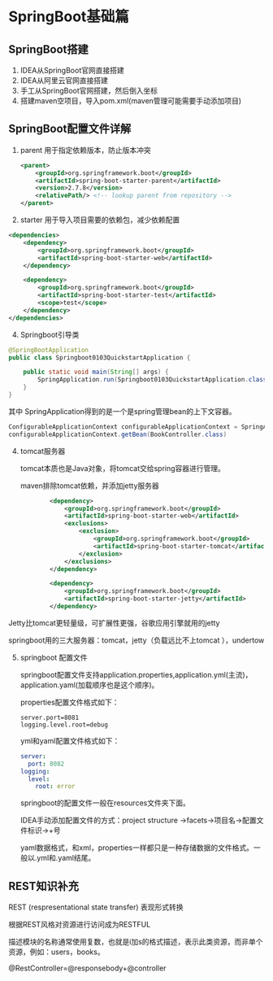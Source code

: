 # SpringBoot基础篇

## SpringBoot搭建

1. IDEA从SpringBoot官网直接搭建 
2. IDEA从阿里云官网直接搭建
3. 手工从SpringBoot官网搭建，然后倒入坐标
4. 搭建maven空项目，导入pom.xml(maven管理可能需要手动添加项目)

## SpringBoot配置文件详解

1. parent 用于指定依赖版本，防止版本冲突

   ```xml
   <parent>
       <groupId>org.springframework.boot</groupId>
       <artifactId>spring-boot-starter-parent</artifactId>
       <version>2.7.8</version>
       <relativePath/> <!-- lookup parent from repository -->
   </parent>
   ```

2.  starter 用于导入项目需要的依赖包，减少依赖配置

   ```xml
   <dependencies>
       <dependency>
           <groupId>org.springframework.boot</groupId>
           <artifactId>spring-boot-starter-web</artifactId>
       </dependency>
   
       <dependency>
           <groupId>org.springframework.boot</groupId>
           <artifactId>spring-boot-starter-test</artifactId>
           <scope>test</scope>
       </dependency>
   </dependencies>
   ```

4. Springboot引导类

```java
@SpringBootApplication
public class Springboot0103QuickstartApplication {

    public static void main(String[] args) {
        SpringApplication.run(Springboot0103QuickstartApplication.class, args);
    }
}
```

  其中 SpringApplication得到的是一个是spring管理bean的上下文容器。

```java
ConfigurableApplicationContext configurableApplicationContext = SpringApplication.run(Springboot0103QuickstartApplication.class, args);
configurableApplicationContext.getBean(BookController.class)
```

4. tomcat服务器

   tomcat本质也是Java对象，将tomcat交给spring容器进行管理。

   maven排除tomcat依赖，并添加jetty服务器

   ```xml
           <dependency>
               <groupId>org.springframework.boot</groupId>
               <artifactId>spring-boot-starter-web</artifactId>
               <exclusions>
                   <exclusion>
                       <groupId>org.springframework.boot</groupId>
                       <artifactId>spring-boot-starter-tomcat</artifactId>
                   </exclusion>
               </exclusions>
           </dependency>
   
           <dependency>
               <groupId>org.springframework.boot</groupId>
               <artifactId>spring-boot-starter-jetty</artifactId>
           </dependency>
   ```

Jetty比tomcat更轻量级，可扩展性更强，谷歌应用引擎就用的jetty

springboot用的三大服务器：tomcat，jetty（负载远比不上tomcat ），undertow

5. springboot 配置文件

   springboot配置文件支持application.properties,application.yml(主流)，application.yaml(加载顺序也是这个顺序)。

   properties配置文件格式如下：

   ```properties
   server.port=8081
   logging.level.root=debug
   ```

   yml和yaml配置文件格式如下：

   ```yml
   server:
     port: 8082
   logging:
     level:
       root: error
   ```

   springboot的配置文件一般在resources文件夹下面。

   IDEA手动添加配置文件的方式：project structure ->facets->项目名->配置文件标识->+号

   yaml数据格式，和xml，properties一样都只是一种存储数据的文件格式。一般以.yml和.yaml结尾。

   

## REST知识补充

REST (respresentational state transfer) 表现形式转换

 根据REST风格对资源进行访问成为RESTFUL

描述模块的名称通常使用复数，也就是i加s的格式描述，表示此类资源，而非单个资源，例如：users，books。 

@RestController=@responsebody+@controller